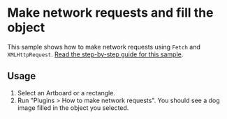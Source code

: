 # Make network requests and fill the object

This sample shows how to make network requests using `Fetch` and `XMLHttpRequest`. [Read the step-by-step guide for this sample](https://adobexdplatform.com/plugin-docs/tutorials/how-to-make-network-requests/).

## Usage

1. Select an Artboard or a rectangle.
1. Run "Plugins > How to make network requests". You should see a dog image filled in the object you selected.

